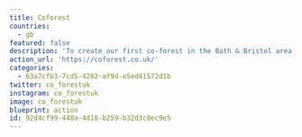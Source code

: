 ```yaml
---
title: Coforest
countries:
  - gb
featured: false
description: 'To create our first co-forest in the Bath & Bristol area, we’re inviting organisations and individuals to adopt up to an acre of land. You’ll be able to name your forest plot and even help to plant it. Together, we’ll create a whole new forest.'
action_url: 'https://coforest.co.uk/'
categories:
  - 63a7cfb3-7cd5-4282-af9d-e5ed41572d1b
twitter: co_forestuk
instagram: co_forestuk
image: co_forestuk
blueprint: action
id: 92d4cf99-448a-4d18-b259-b32d3c8ec9e5
---
```


